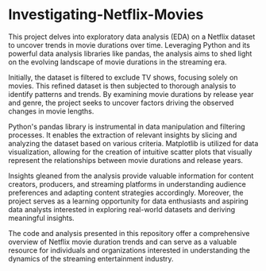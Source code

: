 # Investigating-Netflix-Movies
This project delves into exploratory data analysis (EDA) on a Netflix dataset to uncover trends in movie durations over time. Leveraging Python and its powerful data analysis libraries like pandas, the analysis aims to shed light on the evolving landscape of movie durations in the streaming era.

Initially, the dataset is filtered to exclude TV shows, focusing solely on movies. This refined dataset is then subjected to thorough analysis to identify patterns and trends. By examining movie durations by release year and genre, the project seeks to uncover factors driving the observed changes in movie lengths.

Python's pandas library is instrumental in data manipulation and filtering processes. It enables the extraction of relevant insights by slicing and analyzing the dataset based on various criteria. Matplotlib is utilized for data visualization, allowing for the creation of intuitive scatter plots that visually represent the relationships between movie durations and release years.

Insights gleaned from the analysis provide valuable information for content creators, producers, and streaming platforms in understanding audience preferences and adapting content strategies accordingly. Moreover, the project serves as a learning opportunity for data enthusiasts and aspiring data analysts interested in exploring real-world datasets and deriving meaningful insights.

The code and analysis presented in this repository offer a comprehensive overview of Netflix movie duration trends and can serve as a valuable resource for individuals and organizations interested in understanding the dynamics of the streaming entertainment industry.
